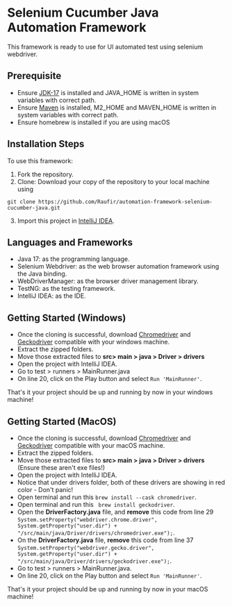 # Selenium Cucumber Java Automation Framework


This framework is ready to use for UI automated test using selenium webdriver.

## Prerequisite

- Ensure [JDK-17](https://www.oracle.com/ca-en/java/technologies/downloads/#java17) is installed and JAVA_HOME is written in system variables with correct path.
- Ensure [Maven](https://maven.apache.org/download.cgi) is installed, M2_HOME and MAVEN_HOME is written in system variables with correct path.
- Ensure homebrew is installed if you are using macOS

## Installation Steps

To use this framework:
1. Fork the repository.
2. Clone: Download your copy of the repository to your local machine using

`git clone https://github.com/Raufir/automation-framework-selenium-cucumber-java.git`

3. Import this project in [IntelliJ IDEA](https://www.jetbrains.com/idea/download/).

## Languages and Frameworks



- Java 17:  as the programming language.
- Selenium Webdriver: as the web browser automation framework using the Java binding.
- WebDriverManager: as the browser driver management library.
- TestNG: as the testing framework.
- IntelliJ IDEA: as the IDE.

## Getting Started (Windows)

- Once the cloning is successful, download [Chromedriver](https://chromedriver.chromium.org/downloads) and [Geckodriver](https://github.com/mozilla/geckodriver/releases) compatible with your windows machine.
- Extract the zipped folders.
- Move those extracted files to **src> main > java > Driver > drivers**
- Open the project with IntelliJ IDEA.
- Go to test > runners > MainRunner.java
- On line 20, click on the Play button and select `Run 'MainRunner'`.

That's it your project should be up and running by now in your windows machine!

## Getting Started (MacOS)

- Once the cloning is successful, download [Chromedriver](https://chromedriver.chromium.org/downloads) and [Geckodriver](https://github.com/mozilla/geckodriver/releases) compatible with your macOS machine.
- Extract the zipped folders.
- Move those extracted files to **src> main > java > Driver > drivers** (Ensure these aren't exe files!)
- Open the project with IntelliJ IDEA.
- Notice that under drivers folder, both of these drivers are showing in red color - Don't panic!
- Open terminal and run this ```brew install --cask chromedriver```.
- Open terminal and run this ``` brew install geckodriver```.
- Open the **DriverFactory.java** file, and **remove** this code from line 29 ```System.setProperty("webdriver.chrome.driver", System.getProperty("user.dir") + "/src/main/java/Driver/drivers/chromedriver.exe");```.
- On the **DriverFactory.java** file, **remove** this code from line 37 ```System.setProperty("webdriver.gecko.driver", System.getProperty("user.dir") + "/src/main/java/Driver/drivers/geckodriver.exe");```.
- Go to test > runners > MainRunner.java.
- On line 20, click on the Play button and select `Run 'MainRunner'`.

That's it your project should be up and running by now in your macOS machine!